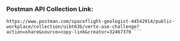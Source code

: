 ### Postman API Collection Link:
```
https://www.postman.com/spaceflight-geologist-44542914/public-workplace/collection/uibt63b/verto-ase-challenge?action=share&source=copy-link&creator=32467370 ```